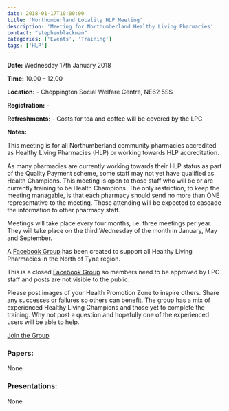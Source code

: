 ```yaml
---
date: 2018-01-17T10:00:00
title: 'Northumberland Locality HLP Meeting'
description: 'Meeting for Northumberland Healthy Living Pharmacies'
contact: "stephenblackman"
categories: ['Events', 'Training']
tags: ['HLP']
---
```


**Date:**  Wednesday 17th January 2018  

**Time:**  10.00 – 12.00  

**Location:**  -  Choppington Social Welfare Centre, NE62 5SS

**Registration:**  -  

**Refreshments:**  -  Costs for tea and coffee will be covered by the LPC

**Notes:**  

This meeting is for all Northumberland community pharmacies accredited as Healthy Living Pharmacies (HLP) or working towards HLP accreditation.  

As many pharmacies are currently working towards their HLP status as part of the Quality Payment scheme, some staff may not yet have qualified as Health Champions. This meeting is open to those staff who will be or are currently training to be Health Champions. The only restriction, to keep the meeting managable, is that each pharmacy should send no more than ONE representative to the meeting. Those attending will be expected to cascade the information to other pharmacy staff.  

Meetings will take place every four months, i.e. three meetings per year. They will take place on the third Wednesday of the month in January, May and September.  

A [Facebook Group](https://www.facebook.com/groups/NOTHLPS/) has been created to support
all Healthy Living Pharmacies in the North of Tyne region.  

This is a closed [Facebook Group](https://www.facebook.com/groups/NOTHLPS/) so members need 
to be approved by LPC staff and posts are not visible to the public.  

Please post images of your Health Promotion Zone to inspire others.  Share any successes or failures 
so others can benefit.  The group has a mix of experienced Healthy Living Champions and those yet to
complete the training.  Why not post a question and hopefully one of the experienced users will be able to help.  

[Join the Group](https://www.facebook.com/groups/NOTHLPS/)

### Papers:

None

### Presentations:

None
